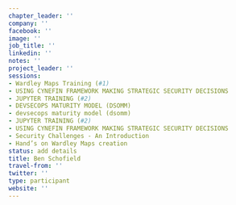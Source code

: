 ```yaml
---
chapter_leader: ''
company: ''
facebook: ''
image: ''
job_title: ''
linkedin: ''
notes: ''
project_leader: ''
sessions:
- Wardley Maps Training (#1)
- USING CYNEFIN FRAMEWORK MAKING STRATEGIC SECURITY DECISIONS
- JUPYTER TRAINING (#2)
- DEVSECOPS MATURITY MODEL (DSOMM)
- devsecops maturity model (dsomm)
- JUPYTER TRAINING (#2)
- USING CYNEFIN FRAMEWORK MAKING STRATEGIC SECURITY DECISIONS
- Security Challenges - An Introduction
- Hand’s on Wardley Maps creation
status: add details
title: Ben Schofield
travel-from: ''
twitter: ''
type: participant
website: ''
---
```


<!-- put more details about participant here -->